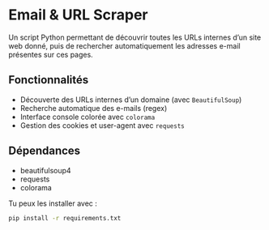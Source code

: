 #  Email & URL Scraper

Un script Python permettant de découvrir toutes les URLs internes d’un site web donné, puis de rechercher automatiquement les adresses e-mail présentes sur ces pages.

## Fonctionnalités

- Découverte des URLs internes d’un domaine (avec `BeautifulSoup`)
- Recherche automatique des e-mails (regex)
- Interface console colorée avec `colorama`
- Gestion des cookies et user-agent avec `requests`

## Dépendances

- beautifulsoup4  
- requests  
- colorama  

Tu peux les installer avec :

```bash
pip install -r requirements.txt
